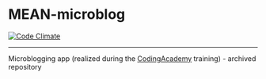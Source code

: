 # MEAN-microblog

[![Code Climate](https://codeclimate.com/github/SamR1/MEAN-microblog/badges/gpa.svg)](https://codeclimate.com/github/SamR1/MEAN-microblog)

---

Microblogging app (realized during the [CodingAcademy](http://www.coding-academy.fr/en/) training) - archived repository  
